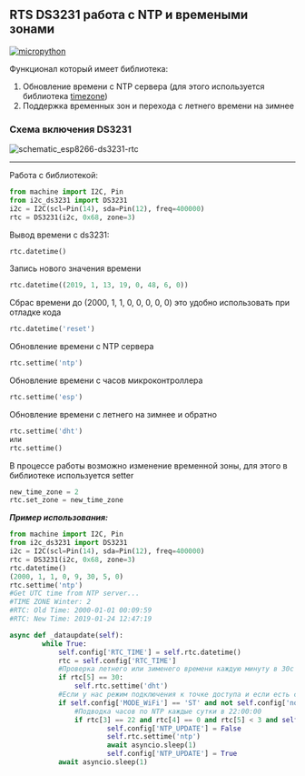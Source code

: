 ## RTS DS3231 работа с NTP и времеными зонами

[![micropython](https://user-images.githubusercontent.com/13176091/53680744-4dfcc080-3ce8-11e9-94e1-c7985181d6a5.png)](https://micropython.org/)

Функционал который имеет библиотека:
1. Обновление времени с NTP сервера (для этого используется библиотека [timezone](https://github.com/gwvsol/ESP8266-TimeZone))
2. Поддержка временных зон и перехода с летнего времени на зимнее

### Схема включения DS3231

![schematic_esp8266-ds3231-rtc](https://user-images.githubusercontent.com/13176091/53881510-8cfa8100-401c-11e9-81d5-794e937b4583.png)

***

Работа с библиотекой:
```python
from machine import I2C, Pin
from i2c_ds3231 import DS3231
i2c = I2C(scl=Pin(14), sda=Pin(12), freq=400000)
rtc = DS3231(i2c, 0x68, zone=3)
```
Вывод времени с ds3231:
```python
rtc.datetime()
```
Запись нового значения времени
```python
rtc.datetime((2019, 1, 13, 19, 0, 48, 6, 0))
```
Сбрас времени до (2000, 1, 1, 0, 0, 0, 0, 0) это удобно использовать при отладке кода
```python
rtc.datetime('reset')
```

Обновление времени с NTP сервера
```python
rtc.settime('ntp')
```

Обновление времени с часов микроконтроллера
```python
rtc.settime('esp')
```

Обновление времени с летнего на зимнее и обратно
```python
rtc.settime('dht')
или
rtc.settime()
```

В процессе работы возможно изменение временной зоны, для этого в библиотеке используется setter
```python
new_time_zone = 2
rtc.set_zone = new_time_zone
```

***Пример использования:***
```python
from machine import I2C, Pin
from i2c_ds3231 import DS3231
i2c = I2C(scl=Pin(14), sda=Pin(12), freq=400000)
rtc = DS3231(i2c, 0x68, zone=3)
rtc.datetime()
(2000, 1, 1, 0, 9, 30, 5, 0)
rtc.settime('ntp')
#Get UTC time from NTP server...
#TIME ZONE Winter: 2
#RTC: Old Time: 2000-01-01 00:09:59
#RTC: New Time: 2019-01-24 12:47:19
```
```python
async def _dataupdate(self):
        while True:
            self.config['RTC_TIME'] = self.rtc.datetime()
            rtc = self.config['RTC_TIME']
            #Проверка летнего или зименего времени каждую минуту в 30с
            if rtc[5] == 30: 
                self.rtc.settime('dht')
            #Если у нас режим подключения к точке доступа и если есть соединение, подводим часы по NTP
            if self.config['MODE_WiFi'] == 'ST' and not self.config['no_wifi']:
                #Подводка часов по NTP каждые сутки в 22:00:00
                if rtc[3] == 22 and rtc[4] == 0 and rtc[5] < 3 and self.config['NTP_UPDATE']:
                        self.config['NTP_UPDATE'] = False
                        self.rtc.settime('ntp')
                        await asyncio.sleep(1)
                        self.config['NTP_UPDATE'] = True
            await asyncio.sleep(1)
```
